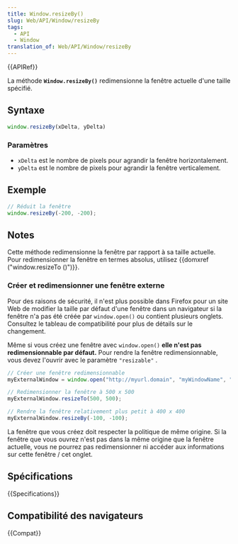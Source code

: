 ```yaml
---
title: Window.resizeBy()
slug: Web/API/Window/resizeBy
tags:
  - API
  - Window
translation_of: Web/API/Window/resizeBy
---
```


{{APIRef}}

La méthode **`Window.resizeBy()`** redimensionne la fenêtre actuelle d'une taille spécifié.

## Syntaxe

```js
window.resizeBy(xDelta, yDelta)
```

### Paramètres

- `xDelta` est le nombre de pixels pour agrandir la fenêtre horizontalement.
- `yDelta` est le nombre de pixels pour agrandir la fenêtre verticalement.

## Exemple

```js
// Réduit la fenêtre
window.resizeBy(-200, -200);
```

## Notes

Cette méthode redimensionne la fenêtre par rapport à sa taille actuelle. Pour redimensionner la fenêtre en termes absolus, utilisez {{domxref ("window.resizeTo ()")}}.

### Créer et redimensionner une fenêtre externe

Pour des raisons de sécurité, il n'est plus possible dans Firefox pour un site Web de modifier la taille par défaut d'une fenêtre dans un navigateur si la fenêtre n'a pas été créée par `window.open()` ou contient plusieurs onglets. Consultez le tableau de compatibilité pour plus de détails sur le changement.

Même si vous créez une fenêtre avec `window.open()` **elle n'est pas redimensionnable par défaut.** Pour rendre la fenêtre redimensionnable, vous devez l'ouvrir avec le paramètre `"resizable"` .

```js
// Créer une fenêtre redimensionnable
myExternalWindow = window.open("http://myurl.domain", "myWindowName", "resizable");

// Redimensionner la fenêtre à 500 x 500
myExternalWindow.resizeTo(500, 500);

// Rendre la fenêtre relativement plus petit à 400 x 400
myExternalWindow.resizeBy(-100, -100);
```

La fenêtre que vous créez doit respecter la politique de même origine. Si la fenêtre que vous ouvrez n'est pas dans la même origine que la fenêtre actuelle, vous ne pourrez pas redimensionner ni accéder aux informations sur cette fenêtre / cet onglet.

## Spécifications

{{Specifications}}

## Compatibilité des navigateurs

{{Compat}}
